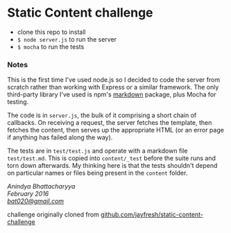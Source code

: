 # Static Content challenge

* clone this repo to install
* `$ node server.js` to run the server
* `$ mocha` to run the tests

### Notes

This is the first time I've used node.js so I decided to code the server from scratch rather than working with Express or a similar framework. The only third-party library I've used is npm's [markdown](https://github.com/evilstreak/markdown-js) package, plus Mocha for testing.

The code is in `server.js`, the bulk of it comprising a short chain of callbacks. On receiving a request, the server fetches the template, then fetches the content, then serves up the appropriate HTML (or an error page if anything has failed along the way).

The tests are in `test/test.js` and operate with a markdown file `test/test.md`. This is copied into `content/_test` before the suite runs and torn down afterwards. My thinking here is that the tests shouldn't depend on particular names or files being present in the `content` folder.

*Anindya Bhattacharyya*  
*February 2016*  
*bat020@gmail.com*

challenge originally cloned from [github.com/jayfresh/static-content-challenge](https://github.com/jayfresh/static-content-challenge)

